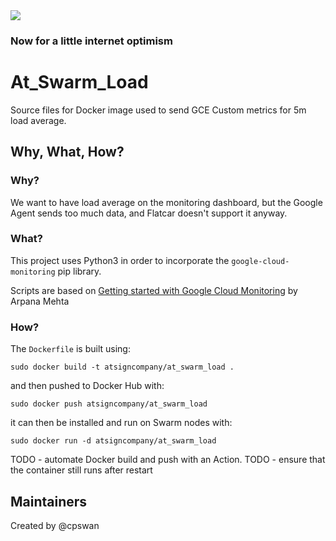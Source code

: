<img src="https://atsign.dev/assets/img/@dev.png?sanitize=true">

### Now for a little internet optimism

# At_Swarm_Load

Source files for Docker image used to send GCE Custom metrics for 5m load average.

## Why, What, How?

### Why?

We want to have load average on the monitoring dashboard, but the Google
Agent sends too much data, and Flatcar doesn't support it anyway.

### What?

This project uses Python3 in order to incorporate the
`google-cloud-monitoring` pip library.

Scripts are based on
[Getting started with Google Cloud Monitoring](https://medium.com/google-cloud/confused-with-custom-monitoring-metrics-on-gcp-c514cd4a776b)
by Arpana Mehta

### How?

The `Dockerfile` is built using:

```
sudo docker build -t atsigncompany/at_swarm_load .
```

and then pushed to Docker Hub with:

```
sudo docker push atsigncompany/at_swarm_load
```

it can then be installed and run on Swarm nodes with:

```
sudo docker run -d atsigncompany/at_swarm_load
```

TODO - automate Docker build and push with an Action.
TODO - ensure that the container still runs after restart

## Maintainers

Created by @cpswan
